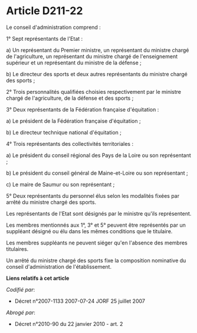 # Article D211-22

Le conseil d'administration comprend :

1° Sept représentants de l'Etat :

a) Un représentant du Premier ministre, un représentant du ministre chargé de l'agriculture, un représentant du ministre
chargé de l'enseignement supérieur et un représentant du ministre de la défense ;

b) Le directeur des sports et deux autres représentants du ministre chargé des sports ;

2° Trois personnalités qualifiées choisies respectivement par le ministre chargé de l'agriculture, de la défense et des
sports ;

3° Deux représentants de la Fédération française d'équitation :

a) Le président de la Fédération française d'équitation ;

b) Le directeur technique national d'équitation ;

4° Trois représentants des collectivités territoriales :

a) Le président du conseil régional des Pays de la Loire ou son représentant ;

b) Le président du conseil général de Maine-et-Loire ou son représentant ;

c) Le maire de Saumur ou son représentant ;

5° Deux représentants du personnel élus selon les modalités fixées par arrêté du ministre chargé des sports.

Les représentants de l'Etat sont désignés par le ministre qu'ils représentent.

Les membres mentionnés aux 1°, 3° et 5° peuvent être représentés par un suppléant désigné ou élu dans les mêmes conditions
que le titulaire.

Les membres suppléants ne peuvent siéger qu'en l'absence des membres titulaires.

Un arrêté du ministre chargé des sports fixe la composition nominative du conseil d'administration de l'établissement.

**Liens relatifs à cet article**

_Codifié par_:

  - Décret n°2007-1133 2007-07-24 JORF 25 juillet 2007

_Abrogé par_:

  - Décret n°2010-90 du 22 janvier 2010 - art. 2
